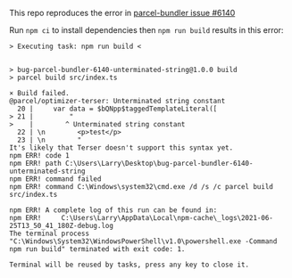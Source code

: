 This repo reproduces the error in [parcel-bundler issue #6140](https://github.com/parcel-bundler/parcel/issues/6140#issuecomment-868504002)

Run `npm ci` to install dependencies then  `npm run build` results in this error:

```
> Executing task: npm run build <


> bug-parcel-bundler-6140-unterminated-string@1.0.0 build
> parcel build src/index.ts

× Build failed.
@parcel/optimizer-terser: Unterminated string constant
  20 |     var data = $bQNpp$taggedTemplateLiteral([    
> 21 |         "     
>    |        ^ Unterminated string constant
  22 | \n        <p>test</p>
  23 | \n        "
It's likely that Terser doesn't support this syntax yet.
npm ERR! code 1
npm ERR! path C:\Users\Larry\Desktop\bug-parcel-bundler-6140-unterminated-string
npm ERR! command failed
npm ERR! command C:\Windows\system32\cmd.exe /d /s /c parcel build src/index.ts

npm ERR! A complete log of this run can be found in:
npm ERR!     C:\Users\Larry\AppData\Local\npm-cache\_logs\2021-06-25T13_50_41_180Z-debug.log
The terminal process "C:\Windows\System32\WindowsPowerShell\v1.0\powershell.exe -Command npm run build" terminated with exit code: 1.

Terminal will be reused by tasks, press any key to close it.
```
